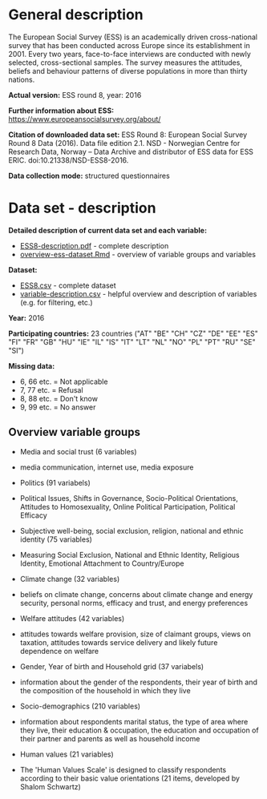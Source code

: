 # General description

The European Social Survey (ESS) is an academically driven cross-national survey that has been conducted across Europe since its establishment in 2001. Every two years, face-to-face interviews are conducted with newly selected, cross-sectional samples. The survey measures the attitudes, beliefs and behaviour patterns of diverse populations in more than thirty nations.

**Actual version:** 
ESS round 8, year: 2016

**Further information about ESS:** 
https://www.europeansocialsurvey.org/about/ 

**Citation of downloaded data set:** 
ESS Round 8: European Social Survey Round 8 Data (2016). Data file edition 2.1. NSD - Norwegian Centre for Research Data, Norway – Data Archive and distributor of ESS data for ESS ERIC. doi:10.21338/NSD-ESS8-2016.

**Data collection mode:**
structured questionnaires

# Data set - description

**Detailed description of current data set and each variable:**

- [ESS8-description.pdf](../ESS8-description.pdf) - complete description
- [overview-ess-dataset.Rmd](../overview-ess-dataset.Rmd) - overview of variable groups and variables

**Dataset:**

- [ESS8.csv](../ESS8.csv) - complete dataset
- [variable-description.csv](../variable-description.csv) - helpful overview and description of variables (e.g. for filtering, etc.)

**Year:** 
2016

**Participating countries:** 
23 countries ("AT" "BE" "CH" "CZ" "DE" "EE" "ES" "FI" "FR" "GB" "HU" "IE" "IL" "IS" "IT" "LT" "NL" "NO" "PL" "PT" "RU" "SE" "SI")

**Missing data:**

- 6, 66 etc. = Not applicable
- 7, 77 etc. = Refusal
- 8, 88 etc. = Don't know
- 9, 99 etc. = No answer

## Overview variable groups

 - Media and social trust (6 variables)
  + media communication, internet use, media exposure
 - Politics (91 variabels)
  + Political Issues, Shifts in Governance, Socio-Political Orientations, Attitudes to Homosexuality, Online Political Participation, Political Efficacy
 - Subjective well-being, social exclusion, religion, national and ethnic identity (75 variables)
  + Measuring Social Exclusion, National and Ethnic Identity, Religious Identity, Emotional Attachment to Country/Europe
 - Climate change (32 variables)
  + beliefs on climate change, concerns about climate change and energy security, personal norms, efficacy and trust, and energy preferences
 - Welfare attitudes (42 variables)
  + attitudes towards welfare provision, size of claimant groups, views on taxation, attitudes towards service delivery and likely future dependence on welfare
 - Gender, Year of birth and Household grid (37 variabels)
  + information about the gender of the respondents, their year of birth and the composition of the household in which they live
 - Socio-demographics (210 variables)
  + information about respondents marital status, the type of area where they live, their education & occupation, the education and occupation of their partner and parents as well as household income
 - Human values (21 variables)
  + The 'Human Values Scale' is designed to classify respondents according to their basic value orientations (21 items, developed by Shalom Schwartz)

